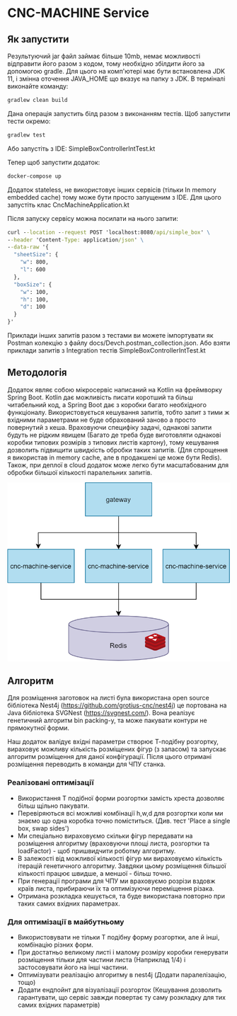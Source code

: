 # CNC-MACHINE Service

## Як запустити

Результуючий jar файл займає більше 10mb, немає можливості відправити його разом з кодом, 
тому необхідно збілдити його за допомогою gradle. Для цього на комп'ютері має бути встановлена JDK 11, 
і змінна оточення JAVA_HOME що вказує на папку з JDK. В терміналі виконайте команду:

```cmd
gradlew clean build
```

Дана операція запустить білд разом з виконанням тестів. Щоб запустити тести окремо:

```cmd
gradlew test
```
Або запустіть з IDE: SimpleBoxControllerIntTest.kt

Тепер щоб запустити додаток:

```cmd
docker-compose up
```

Додаток stateless, не використовує інших сервісів (тільки In memory embedded cache) тому може бути просто запущеним з IDE.
Для цього запустіть клас CncMachineApplication.kt

Після запуску сервісу можна посилати на нього запити:

```cmd
curl --location --request POST 'localhost:8080/api/simple_box' \
--header 'Content-Type: application/json' \
--data-raw '{
  "sheetSize": {
    "w": 800,
    "l": 600
  },
  "boxSize": {
    "w": 100,
    "h": 100,
    "d": 100
  }
}'
```

Приклади інших запитів разом з тестами ви можете імпортувати як Postman колекцію з файлу docs/Devch.postman_collection.json.
Або взяти приклади запитів з Integration тестів SimpleBoxControllerIntTest.kt

## Методологія

Додаток являє собою мікросервіс написаний на Kotlin на фреймворку Spring Boot. Kotlin дає можливість писати коротший 
та більш читабельний код, а Spring Boot дає з коробки багато необхідного функціоналу. Використовується кешування запитів, 
тобто запит з тими ж вхідними параметрами не буде обрахований заново а просто повернутий з кеша. Враховуючи специфіку задачі,
однакові запити будуть не рідким явищем (Багато де треба буде виготовляти однакові коробки типових розмірів з типових листів картону),
тому кешування дозволить підвищити швидкість обробки таких запитів. (Для спрощення я використав in memory cache, але в продакшені це може бути Redis).
Також, при деплої в cloud додаток може легко бути масштабованим для обробки більшої кількості паралельних запитів.

![architecture](docs/imgs/architecture.png)


## Алгоритм

Для розміщення заготовок на листі була використана open source бібліотека Nest4j 
(https://github.com/grotius-cnc/nest4j) це портована на Java бібліотека SVGNest (https://svgnest.com/). 
Вона реалізує генетичний алгоритм bin packing-у, та може пакувати контури не прямокутної форми. 

Наш додаток валідує вхідні параметри створює Т-подібну розгортку, вираховує можливу кількість розміщених фігур (з запасом)
та запускає алгоритм розміщення для даної конфігурації. Після цього отримані розміщення переводить в команди для ЧПУ станка.

### Реалізовані оптимізації

* Використання Т подібної форми розгортки замість хреста дозволяє більш щільно пакувати.
* Перевіряються всі можливі комбінації h,w,d для розгортки коли ми знаємо що одна коробка точно поміститься. (Див. тест 'Place a single box, swap sides')
* Ми спеціально вираховуємо скільки фігур передавати на розміщення алгоритму (враховуючи площі листа, розгортки та loadFactor) - щоб пришвидчити роботму алгоритму.
* В залежості від можливої кількості фігур ми вираховуємо кількість ітерацій генетичного алгоритму. Завдяки цьому розміщення більшої кількості працює швидше, а меншої - більш точно.
* При генерації програми для ЧПУ ми враховуємо розрізи вздовж країв листа, прибираючи їх та оптимізуючи переміщення різака.
* Отримана розкладка кешується, та буде використана повторно при таких самих вхідних параметрах.

### Для оптимізації в майбутньому

* Використовувати не тільки T подібну форму розгортки, але й інші, комбінацію різних форм.
* При достатньо великому листі і малому розміру коробки генерувати розміщення тільки для частини листа (Наприклад 1/4) і застосовувати його на інші частини.
* Оптимізувати реалізацію алгоритму в nest4j (Додати паралелізацію, тощо)
* Додати ендпойнт для візуалізації розгорток (Кешування дозволить гарантувати, що сервіс завжди повертає ту саму розкладку для тих самих вхідних параметрів)




